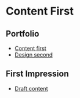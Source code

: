 # Content First

## Portfolio

- [Content first](/ajovt3-zs23-vskk/03-content-first/) <!-- Link to your home page. See: Step 2 -->
- [Design second](?) <!-- Link to Figma, Miro, Notion, etc. -->

## First Impression

- [Draft content](/ajovt3-zs23-vskk/02-first-impression/)
